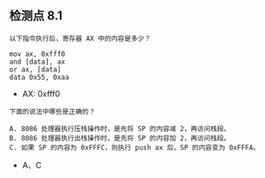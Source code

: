 ## 检测点 8.1

```
以下指令执行后，寄存器 AX 中的内容是多少？

mov ax, 0xfff0
and [data], ax
or ax, [data]
data 0x55, 0xaa
```

- $\text{AX: 0xfff0}$

```
下面的说法中哪些是正确的？

A. 8086 处理器执行压栈操作时，是先将 SP 的内容减 2，再访问栈段。
B. 8086 处理器执行出栈操作时，是先将 SP 的内容加 2，再访问栈段。
C. 如果 SP 的内容为 0xFFFC，则执行 push ax 后，SP 的内容变为 0xFFFA。
```

- $\text{A、C}$

